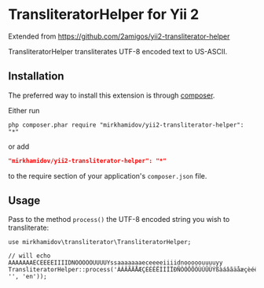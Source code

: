 TransliteratorHelper for Yii 2
==============================

Extended from https://github.com/2amigos/yii2-transliterator-helper

TransliteratorHelper transliterates UTF-8 encoded text to US-ASCII. 

Installation
------------
The preferred way to install this extension is through [composer](http://getcomposer.org/download/).

Either run

```
php composer.phar require "mirkhamidov/yii2-transliterator-helper": "*"
```
or add

```json
"mirkhamidov/yii2-transliterator-helper": "*"
```

to the require section of your application's `composer.json` file.

Usage
-----
Pass to the method `process()` the UTF-8 encoded string you wish to transliterate:

```
use mirkhamidov\transliterator\TransliteratorHelper;

// will echo AAAAAAAECEEEEIIIIDNOOOOOUUUUYssaaaaaaaeceeeeiiiidnooooouuuuyy
TransliteratorHelper::process('ÀÁÂÃÄÅÆÇÈÉÊËÌÍÎÏÐÑÒÓÔÕÖÙÚÛÜÝßàáâãäåæçèéêëìíîïðñòóôõöùúûüýÿ', '', 'en'));
```
